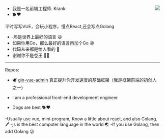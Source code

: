 ###  

<img align="right" src="https://github-readme-stats.vercel.app/api?username=krank666&count_private=true&show_icons=true&theme=radicalhide_title=true&show_icons=true" />

-  我是一名前端工程师: Krank
-  🐕❤

平时写写VUE，会玩小程序，懂点React,还会写点Golang
- JS是世界上最好的语言 😃
- 如果你用Go，那么最好的语言再加个Go 😜
- 代码从来都是给人看的 🤞
- 谢谢你不是卷王 🤦‍♂️
---
Repos:

- 🕊 [gin-vue-admin](https://github.com/flipped-aurora/gin-vue-admin) 真正提升你开发速度的基础框架（我是框架前端的初创人之一）

- I am a professional front-end development engineer
- Dogs are best 🐕❤

-Usually use vue, mini-program, Know a little about react, and also Golang. 🖊
-js is the best computer language in the world 🌏
-If you use Golang, then add Golang 😜

